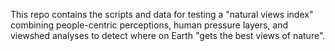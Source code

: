 This repo contains the scripts and data for testing a "natural views index" combining people-centric perceptions, human pressure layers, and viewshed analyses to detect where on Earth "gets the best views of nature". 
